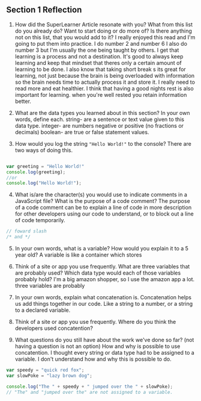 ## Section 1 Reflection

1. How did the SuperLearner Article resonate with you? What from this list do you already do? Want to start doing or do more of? Is there anything not on this list, that you would add to it?
  I really enjoyed this read and I'm going to put them into practice. I do number 2 and number 6 I also do number 3 but I'm usually the one being taught by others. I get that learning is a process and not a destination. It's good to always keep learning and keep that mindset that theres only a certain amount of learning to be done. I also know that taking short break s its great for learning, not just because the brain is being overloaded with information so the brain needs time to actually process it and store it. I really need to read more and eat healthier. I think that having a good nights rest is also important for learning. when you're well rested you retain information better.

2. What are the data types you learned about in this section? In your own words, define each.
   string- are a sentence or text value given to this data type.
   integer- are numbers negative or positive (no fractions or decimals)  boolean- are true or false statement values.

3. How would you log the string `"Hello World!"` to the console?
  There are two ways of doing this.
```JavaScript

var greeting = "Hello World!"
console.log(greeting);
//or
console.log("Hello World!");
```
4. What is/are the character(s) you would use to indicate comments in a JavaScript file? What is the purpose of a code comment?
  The purpose of a code comment can be to explain a line of code in more description for other developers using our code to understand, or to block out a line of code temporarily.
```javascript
// foward slash
/* and */
```
5. In your own words, what is a variable? How would you explain it to a 5 year old?
  A variable is like a container which stores 
6. Think of a site or app you use frequently. What are three variables that are probably used? Which data type would each of those variables probably hold?
 I'm a big amazon shopper, so I use the amazon app a lot.
 three variables are probably


7. In your own words, explain what concatenation is.
  Concatenation helps us add things together in our code. Like a string to a number, or a string to a declared variable.

8. Think of a site or app you use frequently. Where do you think the developers used concatention?


9. What questions do you still have about the work we've done so far? (not having a question is not an option)
  How and why is possible to use concatention. I thought every string or data type had to be assigned to a variable. I don't understand how and why this is possible to do.
  ```javascript
  var speedy = "quick red fox";
  var slowPoke = "lazy brown dog";

  console.log("The " + speedy + " jumped over the " + slowPoke);
// "The" and "jumped over the" are not assigned to a variable.
  ```
